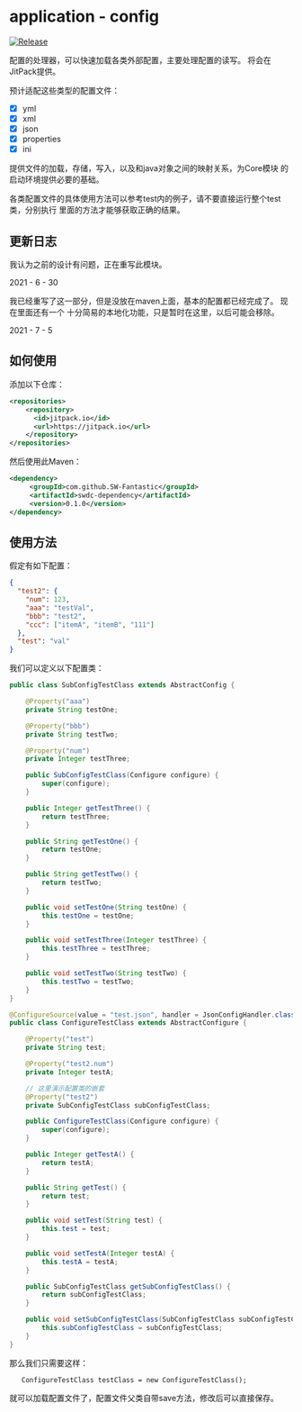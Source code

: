 # application - config

[![Release](https://jitpack.io/v/SW-Fantastic/swdc-configure.svg)](https://jitpack.io/#SW-Fantastic/swdc-configure)

配置的处理器，可以快速加载各类外部配置，主要处理配置的读写。
将会在JitPack提供。

预计适配这些类型的配置文件：


 - [x] yml
 - [x] xml
 - [x] json
 - [x] properties
 - [x] ini

提供文件的加载，存储，写入，以及和java对象之间的映射关系，为Core模块
的启动环境提供必要的基础。

各类配置文件的具体使用方法可以参考test内的例子，请不要直接运行整个test类，分别执行
里面的方法才能够获取正确的结果。

## 更新日志

我认为之前的设计有问题，正在重写此模块。 

2021 - 6 - 30

我已经重写了这一部分，但是没放在maven上面，基本的配置都已经完成了。 现在里面还有一个
十分简易的本地化功能，只是暂时在这里，以后可能会移除。

2021 - 7 - 5


## 如何使用
添加以下仓库：
```xml
<repositories>
	<repository>
	  <id>jitpack.io</id>
	  <url>https://jitpack.io</url>
	</repository>
</repositories>
```
然后使用此Maven：
```xml
<dependency>
	 <groupId>com.github.SW-Fantastic</groupId>
	 <artifactId>swdc-dependency</artifactId>
	 <version>0.1.0</version>
</dependency>
```

## 使用方法

假定有如下配置：
```json
{
  "test2": {
    "num": 123,
    "aaa": "testVal",
    "bbb": "test2",
    "ccc": ["itemA", "itemB", "111"]
  },
  "test": "val"
}

```
我们可以定义以下配置类：

```java
public class SubConfigTestClass extends AbstractConfig {

    @Property("aaa")
    private String testOne;

    @Property("bbb")
    private String testTwo;

    @Property("num")
    private Integer testThree;

    public SubConfigTestClass(Configure configure) {
        super(configure);
    }

    public Integer getTestThree() {
        return testThree;
    }

    public String getTestOne() {
        return testOne;
    }

    public String getTestTwo() {
        return testTwo;
    }

    public void setTestOne(String testOne) {
        this.testOne = testOne;
    }

    public void setTestThree(Integer testThree) {
        this.testThree = testThree;
    }

    public void setTestTwo(String testTwo) {
        this.testTwo = testTwo;
    }
}

@ConfigureSource(value = "test.json", handler = JsonConfigHandler.class)
public class ConfigureTestClass extends AbstractConfigure {

    @Property("test")
    private String test;

    @Property("test2.num")
    private Integer testA;

    // 这里演示配置类的嵌套
    @Property("test2")
    private SubConfigTestClass subConfigTestClass;

    public ConfigureTestClass(Configure configure) {
        super(configure);
    }

    public Integer getTestA() {
        return testA;
    }

    public String getTest() {
        return test;
    }

    public void setTest(String test) {
        this.test = test;
    }

    public void setTestA(Integer testA) {
        this.testA = testA;
    }

    public SubConfigTestClass getSubConfigTestClass() {
        return subConfigTestClass;
    }

    public void setSubConfigTestClass(SubConfigTestClass subConfigTestClass) {
        this.subConfigTestClass = subConfigTestClass;
    }
}
```

那么我们只需要这样：
```
   ConfigureTestClass testClass = new ConfigureTestClass();
```
就可以加载配置文件了，配置文件父类自带save方法，修改后可以直接保存。